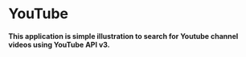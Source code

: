 # YouTube

#### This application is simple illustration to search for Youtube channel videos using **YouTube API v3.**

